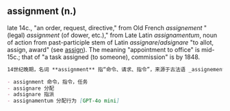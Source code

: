 ## assignment (n.)

late 14c., "an order, request, directive," from Old French _assignement_ "(legal) _assignment_ (of dower, etc.)," from Late Latin _assignamentum_, noun of action from past-participle stem of Latin _assignare_/_adsignare_ "to allot, assign, award" (see [assign](https://www.etymonline.com/word/assign "Etymology, meaning and definition of assign ")). The meaning "appointment to office" is mid-15c.; that of "a task assigned (to someone), commission" is by 1848.

```md
14世纪晚期，名词 **assignment** 指“命令、请求、指令”，来源于古法语 _assignement_，意为“（法律上的）转让（如嫁妆等）”，进一步源自晚期拉丁语 _assignamentum_，这是一个动作名词，来源于拉丁语 _assignare_/_adsignare_ 的过去分词词干，意为“分配、指派、授予”（参见 [assign](https://www.etymonline.com/word/assign "Etymology, meaning and definition of assign")）。该词的“任命职务”含义出现在15世纪中期；而“分配给某人的任务、委托”含义出现在1848年。

- assignment 命令，指令，任务  
- assignare 分配  
- adsignare 指派  
- assignamentum 分配行为 [GPT-4o mini]
```
